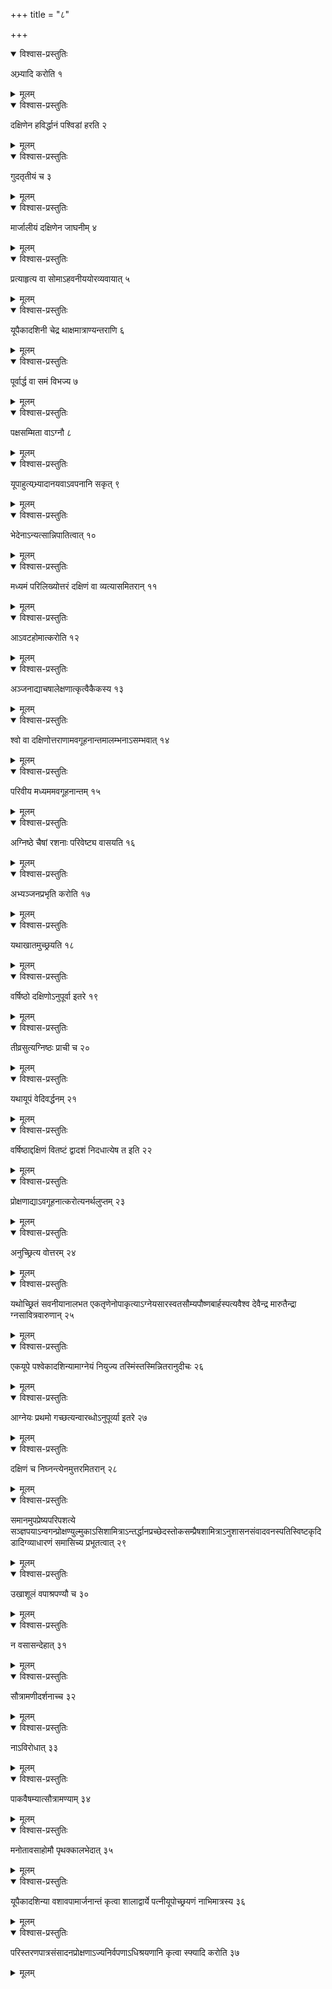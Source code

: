 +++
title = "८"

+++


<details open><summary>विश्वास-प्रस्तुतिः</summary>

अभ्र्यादि करोति १
</details>

<details><summary>मूलम्</summary>

अभ्र्यादि करोति १
</details>


<details open><summary>विश्वास-प्रस्तुतिः</summary>

दक्षिणेन हविर्द्धानं पश्विडां हरति २
</details>

<details><summary>मूलम्</summary>

दक्षिणेन हविर्द्धानं पश्विडां हरति २
</details>


<details open><summary>विश्वास-प्रस्तुतिः</summary>

गुदतृतीयं च ३
</details>

<details><summary>मूलम्</summary>

गुदतृतीयं च ३
</details>


<details open><summary>विश्वास-प्रस्तुतिः</summary>

मार्जालीयं दक्षिणेन जाघनीम् ४
</details>

<details><summary>मूलम्</summary>

मार्जालीयं दक्षिणेन जाघनीम् ४
</details>


<details open><summary>विश्वास-प्रस्तुतिः</summary>

प्रत्याहृत्य वा सोमाऽहवनीययोरव्यवायात् ५
</details>

<details><summary>मूलम्</summary>

प्रत्याहृत्य वा सोमाऽहवनीययोरव्यवायात् ५
</details>


<details open><summary>विश्वास-प्रस्तुतिः</summary>

यूपैकादशिनी चेद्र थाक्षमात्राण्यन्तराणि ६
</details>

<details><summary>मूलम्</summary>

यूपैकादशिनी चेद्र थाक्षमात्राण्यन्तराणि ६
</details>


<details open><summary>विश्वास-प्रस्तुतिः</summary>

पूर्वार्द्ध वा समं विभज्य ७
</details>

<details><summary>मूलम्</summary>

पूर्वार्द्ध वा समं विभज्य ७
</details>


<details open><summary>विश्वास-प्रस्तुतिः</summary>

पक्षसम्मिता वाऽग्नौ ८
</details>

<details><summary>मूलम्</summary>

पक्षसम्मिता वाऽग्नौ ८
</details>


<details open><summary>विश्वास-प्रस्तुतिः</summary>

यूपाहुत्यभ्र्यादानयवाऽवपनानि सकृत् ९
</details>

<details><summary>मूलम्</summary>

यूपाहुत्यभ्र्यादानयवाऽवपनानि सकृत् ९
</details>


<details open><summary>विश्वास-प्रस्तुतिः</summary>

भेदेनाऽन्यत्सान्निपातित्वात् १०
</details>

<details><summary>मूलम्</summary>

भेदेनाऽन्यत्सान्निपातित्वात् १०
</details>


<details open><summary>विश्वास-प्रस्तुतिः</summary>

मध्यमं परिलिख्योत्तरं दक्षिणं वा व्यत्यासमितरान् ११
</details>

<details><summary>मूलम्</summary>

मध्यमं परिलिख्योत्तरं दक्षिणं वा व्यत्यासमितरान् ११
</details>


<details open><summary>विश्वास-प्रस्तुतिः</summary>

आऽवटहोमात्करोति १२
</details>

<details><summary>मूलम्</summary>

आऽवटहोमात्करोति १२
</details>


<details open><summary>विश्वास-प्रस्तुतिः</summary>

अञ्जनाद्याचषालेक्षणात्कृत्वैकैकस्य १३
</details>

<details><summary>मूलम्</summary>

अञ्जनाद्याचषालेक्षणात्कृत्वैकैकस्य १३
</details>


<details open><summary>विश्वास-प्रस्तुतिः</summary>

श्वो वा दक्षिणोत्तराणामवगूहनान्तमालम्भनाऽसम्भवात् १४
</details>

<details><summary>मूलम्</summary>

श्वो वा दक्षिणोत्तराणामवगूहनान्तमालम्भनाऽसम्भवात् १४
</details>


<details open><summary>विश्वास-प्रस्तुतिः</summary>

परिवीय मध्यममवगूहनान्तम् १५
</details>

<details><summary>मूलम्</summary>

परिवीय मध्यममवगूहनान्तम् १५
</details>


<details open><summary>विश्वास-प्रस्तुतिः</summary>

अग्निष्ठे चैषां रशनाः परिवेष्ट्य वासयति १६
</details>

<details><summary>मूलम्</summary>

अग्निष्ठे चैषां रशनाः परिवेष्ट्य वासयति १६
</details>


<details open><summary>विश्वास-प्रस्तुतिः</summary>

अभ्यञ्जनप्रभृति करोति १७
</details>

<details><summary>मूलम्</summary>

अभ्यञ्जनप्रभृति करोति १७
</details>


<details open><summary>विश्वास-प्रस्तुतिः</summary>

यथाखातमुच्छ्रयति १८
</details>

<details><summary>मूलम्</summary>

यथाखातमुच्छ्रयति १८
</details>


<details open><summary>विश्वास-प्रस्तुतिः</summary>

वर्षिष्ठो दक्षिणोऽनुपूर्वा इतरे १९
</details>

<details><summary>मूलम्</summary>

वर्षिष्ठो दक्षिणोऽनुपूर्वा इतरे १९
</details>


<details open><summary>विश्वास-प्रस्तुतिः</summary>

तीव्रसुत्यग्निष्ठः प्राची च २०
</details>

<details><summary>मूलम्</summary>

तीव्रसुत्यग्निष्ठः प्राची च २०
</details>


<details open><summary>विश्वास-प्रस्तुतिः</summary>

यथायूपं वेदिवर्द्धनम् २१
</details>

<details><summary>मूलम्</summary>

यथायूपं वेदिवर्द्धनम् २१
</details>


<details open><summary>विश्वास-प्रस्तुतिः</summary>

वर्षिष्ठाद्दक्षिणं वितष्टं द्वादशं निदधात्येष त इति २२
</details>

<details><summary>मूलम्</summary>

वर्षिष्ठाद्दक्षिणं वितष्टं द्वादशं निदधात्येष त इति २२
</details>


<details open><summary>विश्वास-प्रस्तुतिः</summary>

प्रोक्षणाद्याऽवगूहनात्करोत्यनर्थलुप्तम् २३
</details>

<details><summary>मूलम्</summary>

प्रोक्षणाद्याऽवगूहनात्करोत्यनर्थलुप्तम् २३
</details>


<details open><summary>विश्वास-प्रस्तुतिः</summary>

अनुच्छ्रित्य वोत्तरम् २४
</details>

<details><summary>मूलम्</summary>

अनुच्छ्रित्य वोत्तरम् २४
</details>


<details open><summary>विश्वास-प्रस्तुतिः</summary>

यथोच्छ्रितं सवनीयानालभत एकतृणेनोपाकृत्याऽग्नेयसारस्वतसौम्यपौष्णबार्हस्पत्यवैश्व देवैन्द्र मारुतैन्द्रा ग्नसावित्रवारुणान् २५
</details>

<details><summary>मूलम्</summary>

यथोच्छ्रितं सवनीयानालभत एकतृणेनोपाकृत्याऽग्नेयसारस्वतसौम्यपौष्णबार्हस्पत्यवैश्व देवैन्द्र मारुतैन्द्रा ग्नसावित्रवारुणान् २५
</details>


<details open><summary>विश्वास-प्रस्तुतिः</summary>

एकयूपे पश्वेकादशिन्यामाग्नेयं नियुज्य तस्मिंस्तस्मिन्नितरानुदीचः २६
</details>

<details><summary>मूलम्</summary>

एकयूपे पश्वेकादशिन्यामाग्नेयं नियुज्य तस्मिंस्तस्मिन्नितरानुदीचः २६
</details>


<details open><summary>विश्वास-प्रस्तुतिः</summary>

आग्नेयः प्रथमो गच्छत्यन्वारब्धोऽनुपूर्व्या इतरे २७
</details>

<details><summary>मूलम्</summary>

आग्नेयः प्रथमो गच्छत्यन्वारब्धोऽनुपूर्व्या इतरे २७
</details>


<details open><summary>विश्वास-प्रस्तुतिः</summary>

दक्षिणं च निघ्नन्त्येनमुत्तरमितरान् २८
</details>

<details><summary>मूलम्</summary>

दक्षिणं च निघ्नन्त्येनमुत्तरमितरान् २८
</details>


<details open><summary>विश्वास-प्रस्तुतिः</summary>

समानमुपप्रेष्यपरिपशत्ये सञ्ज्ञपयाऽन्वगन्प्रोक्षण्युल्मुकाऽसिशामित्राऽन्तर्द्धानप्रच्छेदस्तोकसम्प्रैषशामित्राऽनुशासनसंवादवनस्पतिस्विष्टकृदिडादिग्व्याधारणं समासिच्य प्रभूतत्वात् २९
</details>

<details><summary>मूलम्</summary>

समानमुपप्रेष्यपरिपशत्ये सञ्ज्ञपयाऽन्वगन्प्रोक्षण्युल्मुकाऽसिशामित्राऽन्तर्द्धानप्रच्छेदस्तोकसम्प्रैषशामित्राऽनुशासनसंवादवनस्पतिस्विष्टकृदिडादिग्व्याधारणं समासिच्य प्रभूतत्वात् २९
</details>


<details open><summary>विश्वास-प्रस्तुतिः</summary>

उखाशूलं वपाश्रपण्यौ च ३०
</details>

<details><summary>मूलम्</summary>

उखाशूलं वपाश्रपण्यौ च ३०
</details>


<details open><summary>विश्वास-प्रस्तुतिः</summary>

न वसासन्देहात् ३१
</details>

<details><summary>मूलम्</summary>

न वसासन्देहात् ३१
</details>


<details open><summary>विश्वास-प्रस्तुतिः</summary>

सौत्रामणीदर्शनाच्च ३२
</details>

<details><summary>मूलम्</summary>

सौत्रामणीदर्शनाच्च ३२
</details>


<details open><summary>विश्वास-प्रस्तुतिः</summary>

नाऽविरोधात् ३३
</details>

<details><summary>मूलम्</summary>

नाऽविरोधात् ३३
</details>


<details open><summary>विश्वास-प्रस्तुतिः</summary>

पाकवैषम्यात्सौत्रामण्याम् ३४
</details>

<details><summary>मूलम्</summary>

पाकवैषम्यात्सौत्रामण्याम् ३४
</details>


<details open><summary>विश्वास-प्रस्तुतिः</summary>

मनोतावसाहोमौ पृथक्कालभेदात् ३५
</details>

<details><summary>मूलम्</summary>

मनोतावसाहोमौ पृथक्कालभेदात् ३५
</details>


<details open><summary>विश्वास-प्रस्तुतिः</summary>

यूपैकादशिन्या वशावपामार्जनान्तं कृत्वा शालाद्वार्ये पत्नीयूपोच्छ्रयणं नाभिमात्रस्य ३६
</details>

<details><summary>मूलम्</summary>

यूपैकादशिन्या वशावपामार्जनान्तं कृत्वा शालाद्वार्ये पत्नीयूपोच्छ्रयणं नाभिमात्रस्य ३६
</details>


<details open><summary>विश्वास-प्रस्तुतिः</summary>

परिस्तरणपात्रसंसादनप्रोक्षणाऽज्यनिर्वपणाऽधिश्रयणानि कृत्वा स्फ्यादि करोति ३७
</details>

<details><summary>मूलम्</summary>

परिस्तरणपात्रसंसादनप्रोक्षणाऽज्यनिर्वपणाऽधिश्रयणानि कृत्वा स्फ्यादि करोति ३७
</details>
